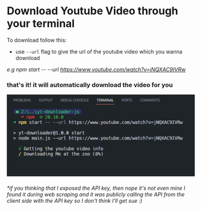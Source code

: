# Download Youtube Video through your terminal

To download follow this:
- use `--url` flag to give the url of the youtube video which you wanna download

*e.g npm start -- --url https://www.youtube.com/watch?v=jNQXAC9IVRw*
### that's it! it will automatically download the video for you

![Screenshot_81](https://github.com/iamajraj/YoutubeDownloaderNodejs/blob/main/Screenshot_81.png?raw=true)

###### *if you thinking that I exposed the API key, then nope it's not even mine I found it during web scraping and it was publicly calling the API from the client side with the API key so I don't think I'll get sue :)
